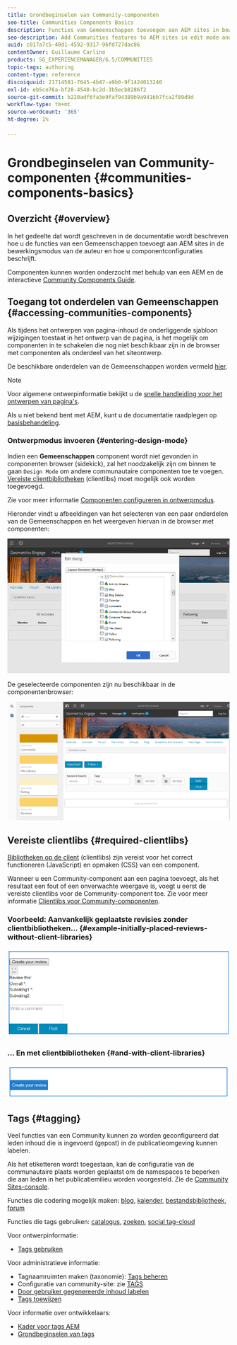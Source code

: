 ```yaml
---
title: Grondbeginselen van Community-componenten
seo-title: Communities Components Basics
description: Functies van Gemeenschappen toevoegen aan AEM sites in bewerkingsmodus en componenten configureren
seo-description: Add Communities features to AEM sites in edit mode and configure components
uuid: c017a7c5-40d1-4592-9317-96fd727dac86
contentOwner: Guillaume Carlino
products: SG_EXPERIENCEMANAGER/6.5/COMMUNITIES
topic-tags: authoring
content-type: reference
discoiquuid: 21714581-7645-4b47-a9b0-9f1424013240
exl-id: eb5ce76a-bf28-4540-bc2d-3b5ecb8286f2
source-git-commit: b220adf6fa3e9faf94389b9a9416b7fca2f89d9d
workflow-type: tm+mt
source-wordcount: '365'
ht-degree: 1%

---
```


# Grondbeginselen van Community-componenten {#communities-components-basics}

## Overzicht {#overview}

In het gedeelte dat wordt geschreven in de documentatie wordt beschreven hoe u de functies van een Gemeenschappen toevoegt aan AEM sites in de bewerkingsmodus van de auteur en hoe u componentconfiguraties beschrijft.

Componenten kunnen worden onderzocht met behulp van een AEM en de interactieve [Community Components Guide](components-guide.md).

## Toegang tot onderdelen van Gemeenschappen {#accessing-communities-components}

Als tijdens het ontwerpen van pagina-inhoud de onderliggende sjabloon wijzigingen toestaat in het ontwerp van de pagina, is het mogelijk om componenten in te schakelen die nog niet beschikbaar zijn in de browser met componenten als onderdeel van het siteontwerp.

De beschikbare onderdelen van de Gemeenschappen worden vermeld [hier](author-communities.md#available-communities-components).

>[!NOTE]
>
>Voor algemene ontwerpinformatie bekijkt u de [snelle handleiding voor het ontwerpen van pagina&#39;s](../../help/sites-authoring/qg-page-authoring.md).
>
>Als u niet bekend bent met AEM, kunt u de documentatie raadplegen op [basisbehandeling](../../help/sites-authoring/basic-handling.md).

### Ontwerpmodus invoeren {#entering-design-mode}

Indien een **Gemeenschappen** component wordt niet gevonden in componenten browser (sidekick), zal het noodzakelijk zijn om binnen te gaan `Design Mode` om andere communautaire componenten toe te voegen. [Vereiste clientbibliotheken](#required-clientlibs) (clientlibs) moet mogelijk ook worden toegevoegd.

Zie voor meer informatie [Componenten configureren in ontwerpmodus](../../help/sites-authoring/default-components-designmode.md).

Hieronder vindt u afbeeldingen van het selecteren van een paar onderdelen van de Gemeenschappen en het weergeven hiervan in de browser met componenten:

![componentontwerp](assets/component-design.png)

De geselecteerde componenten zijn nu beschikbaar in de componentenbrowser:

![component-design1](assets/component-design1.png)

## Vereiste clientlibs {#required-clientlibs}

[Bibliotheken op de client](../../help/sites-developing/clientlibs.md) (clientlibs) zijn vereist voor het correct functioneren (JavaScript) en opmaken (CSS) van een component.

Wanneer u een Community-component aan een pagina toevoegt, als het resultaat een fout of een onverwachte weergave is, voegt u eerst de vereiste clientlibs voor de Community-component toe. Zie voor meer informatie [Clientlibs voor Community-componenten](clientlibs.md).

### Voorbeeld: Aanvankelijk geplaatste revisies zonder clientbibliotheken... {#example-initially-placed-reviews-without-client-libraries}

![clientlibs1](assets/clientlibs1.png)

### ... En met clientbibliotheken {#and-with-client-libraries}

![clientlibs2](assets/clientlibs2.png)

## Tags {#tagging}

Veel functies van een Community kunnen zo worden geconfigureerd dat leden inhoud die is ingevoerd (gepost) in de publicatieomgeving kunnen labelen.

Als het etiketteren wordt toegestaan, kan de configuratie van de communautaire plaats worden geplaatst om de namespaces te beperken die aan leden in het publicatiemilieu worden voorgesteld. Zie de [Community Sites-console](sites-console.md#tagging).

Functies die codering mogelijk maken: [blog](blog-feature.md), [kalender](calendar.md), [bestandsbibliotheek](file-library.md), [forum](forum.md)

Functies die tags gebruiken: [catalogus](catalog.md), [zoeken](search.md), [social tag-cloud](tagcloud.md)

Voor ontwerpinformatie:

* [Tags gebruiken](../../help/sites-authoring/tags.md)

Voor administratieve informatie:

* Tagnaamruimten maken (taxonomie): [Tags beheren](../../help/sites-administering/tags.md)
* Configuratie van community-site: zie [TAGS](sites-console.md#tagging)
* [Door gebruiker gegenereerde inhoud labelen](../../help/sites-authoring/tags.md)
* [Tags toewijzen](tag-resources.md)

Voor informatie over ontwikkelaars:

* [Kader voor tags AEM](../../help/sites-developing/framework.md)
* [Grondbeginselen van tags](tag.md)
